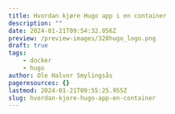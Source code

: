 ```yaml
---
title: Hvordan kjøre Hugo app i en container
description: ""
date: 2024-01-21T09:54:32.056Z
preview: /preview-images/320hugo_logo.png
draft: true
tags:
    - docker
    - hugo
author: Ole Halvor Smylingsås
pageresources: {}
lastmod: 2024-01-21T09:55:25.955Z
slug: hvordan-kjore-hugo-app-en-container
---
```

